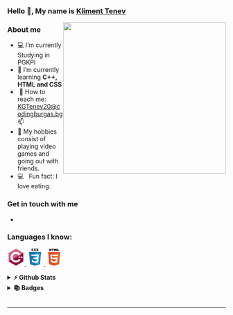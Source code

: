### Hello 👋, My name is [Kliment Tenev](https://github.com/KGTenev20/)

<img align="right" height="350" width="375" alt="" src="https://thumbs.gfycat.com/CheerySeparateGoldeneye-size_restricted.gif" />

### About me
- 💻 I’m currently Studying in PGKPI
- 🌱 I’m currently learning **C++, HTML and CSS**
- &nbsp;🚀 How to reach me: KGTenev20@codingburgas.bg 📫
- 👾 My hobbies consist of playing video games and going out with friends.
- 💻 &nbsp; Fun fact: I love eating.

### Get in touch with me
 - 

<h3 align="left">Languages I know:</h3>
<p align="left"> <a href="https://www.w3schools.com/cpp/" target="_blank"> <img src="https://raw.githubusercontent.com/devicons/devicon/master/icons/cplusplus/cplusplus-original.svg" alt="cplusplus" width="40" height="40"/> </a> <a href="https://www.w3schools.com/css/" target="_blank"> <img src="https://raw.githubusercontent.com/devicons/devicon/master/icons/css3/css3-original-wordmark.svg" alt="css3" width="40" height="40"/> </a> <a href="https://www.w3.org/html/" target="_blank"> <img src="https://raw.githubusercontent.com/devicons/devicon/master/icons/html5/html5-original-wordmark.svg" alt="html5" width="40" height="40"/> </a> </p>

<details>	
  <summary><b>⚡ Github Stats</b></summary>

<p>&nbsp;<img align="center" src="https://github-readme-stats.vercel.app/api?username=kgtenev20&show_icons=true&locale=en" alt="kgtenev20" /></p>

</details>

<details style = "display: inline;">
  <summary><b>📚 Badges</b></summary>

<a href ="http://www.credly.com/badges/41931c0f-5be8-4e13-b3fa-82f0defd1957"><img align="left" alt="Excel" width="200px" src="https://images.credly.com/size/110x110/images/d0790dc7-5127-4262-a492-1b60030b0114/MOS_Excel.png" ></a>
 <a href ="https://www.credly.com/earner/earned/badge/b25fd806-cdc5-4296-a6ff-3e651e00ec07"><img align="left" alt="Word Office 2016" width="200px" src="https://images.credly.com/size/680x680/images/fd092703-61db-4e9f-9c7c-2211d44ca87d/MOS_Word.png" ></a>
</details>  

<br>
  <hr>
<div align="center">
